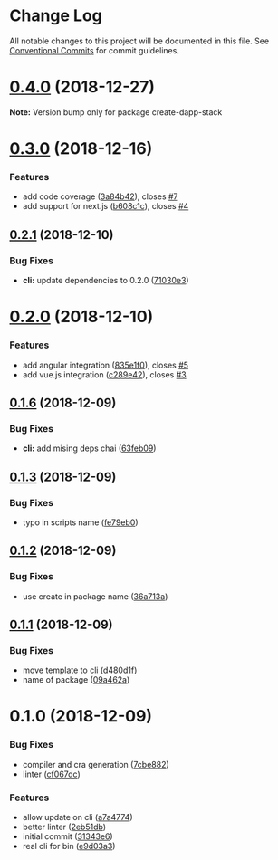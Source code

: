 # Change Log

All notable changes to this project will be documented in this file.
See [Conventional Commits](https://conventionalcommits.org) for commit guidelines.

# [0.4.0](https://github.com/Dapp-Stack/Dapp-Stack/compare/v0.3.0...v0.4.0) (2018-12-27)

**Note:** Version bump only for package create-dapp-stack





# [0.3.0](https://github.com/Dapp-Stack/Dapp-Stack/compare/v0.2.2...v0.3.0) (2018-12-16)


### Features

* add code coverage ([3a84b42](https://github.com/Dapp-Stack/Dapp-Stack/commit/3a84b42)), closes [#7](https://github.com/Dapp-Stack/Dapp-Stack/issues/7)
* add support for next.js ([b608c1c](https://github.com/Dapp-Stack/Dapp-Stack/commit/b608c1c)), closes [#4](https://github.com/Dapp-Stack/Dapp-Stack/issues/4)





## [0.2.1](https://github.com/Dapp-Stack/Dapp-Stack/compare/v0.2.0...v0.2.1) (2018-12-10)


### Bug Fixes

* **cli:** update dependencies to 0.2.0 ([71030e3](https://github.com/Dapp-Stack/Dapp-Stack/commit/71030e3))





# [0.2.0](https://github.com/Dapp-Stack/Dapp-Stack/compare/v0.1.6...v0.2.0) (2018-12-10)


### Features

* add angular integration ([835e1f0](https://github.com/Dapp-Stack/Dapp-Stack/commit/835e1f0)), closes [#5](https://github.com/Dapp-Stack/Dapp-Stack/issues/5)
* add vue.js integration ([c289e42](https://github.com/Dapp-Stack/Dapp-Stack/commit/c289e42)), closes [#3](https://github.com/Dapp-Stack/Dapp-Stack/issues/3)





## [0.1.6](https://github.com/Dapp-Stack/Dapp-Stack/compare/v0.1.5...v0.1.6) (2018-12-09)


### Bug Fixes

* **cli:** add mising deps chai ([63feb09](https://github.com/Dapp-Stack/Dapp-Stack/commit/63feb09))





## [0.1.3](https://github.com/Dapp-Stack/Dapp-Stack/compare/v0.1.2...v0.1.3) (2018-12-09)


### Bug Fixes

* typo in scripts name ([fe79eb0](https://github.com/Dapp-Stack/Dapp-Stack/commit/fe79eb0))





## [0.1.2](https://github.com/Dapp-Stack/Dapp-Stack/compare/v0.1.1...v0.1.2) (2018-12-09)


### Bug Fixes

* use create in package name ([36a713a](https://github.com/Dapp-Stack/Dapp-Stack/commit/36a713a))





## [0.1.1](https://github.com/Dapp-Stack/Dapp-Stack/compare/v0.1.0...v0.1.1) (2018-12-09)


### Bug Fixes

* move template to cli ([d480d1f](https://github.com/Dapp-Stack/Dapp-Stack/commit/d480d1f))
* name of package ([09a462a](https://github.com/Dapp-Stack/Dapp-Stack/commit/09a462a))





# 0.1.0 (2018-12-09)


### Bug Fixes

* compiler and cra generation ([7cbe882](https://github.com/Dapp-Stack/Dapp-Stack/commit/7cbe882))
* linter ([cf067dc](https://github.com/Dapp-Stack/Dapp-Stack/commit/cf067dc))


### Features

* allow update on cli ([a7a4774](https://github.com/Dapp-Stack/Dapp-Stack/commit/a7a4774))
* better linter ([2eb51db](https://github.com/Dapp-Stack/Dapp-Stack/commit/2eb51db))
* initial commit ([31343e6](https://github.com/Dapp-Stack/Dapp-Stack/commit/31343e6))
* real cli for bin ([e9d03a3](https://github.com/Dapp-Stack/Dapp-Stack/commit/e9d03a3))
